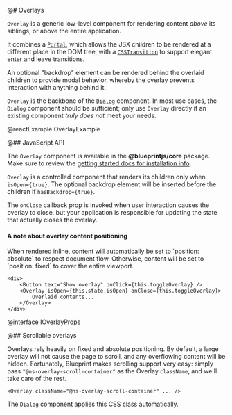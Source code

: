 @# Overlays

`Overlay` is a generic low-level component for rendering content _above_ its siblings, or above the
entire application.

It combines a [`Portal`](#core/components/portal), which allows the JSX children to be rendered at a
different place in the DOM tree, with a
[`CSSTransition`](https://reactcommunity.org/react-transition-group/) to support elegant
enter and leave transitions.

An optional "backdrop" element can be rendered behind the overlaid children to provide modal
behavior, whereby the overlay prevents interaction with anything behind it.

`Overlay` is the backbone of the [`Dialog`](#core/components/dialog) component. In most use cases, the
`Dialog` component should be sufficient; only use `Overlay` directly if an existing component _truly
does not_ meet your needs.

@reactExample OverlayExample

@## JavaScript API

The `Overlay` component is available in the __@blueprintjs/core__ package.
Make sure to review the [getting started docs for installation info](#blueprint/getting-started).

`Overlay` is a controlled component that renders its children only when `isOpen={true}`. The
optional backdrop element will be inserted before the children if `hasBackdrop={true}`.

The `onClose` callback prop is invoked when user interaction causes the overlay to close,
but your application is responsible for updating the state that actually closes the overlay.

<div class="@ns-callout @ns-intent-primary @ns-icon-info-sign">
    <h4 class="@ns-callout-title">A note about overlay content positioning</h4>
    When rendered inline, content will automatically be set to `position: absolute` to respect
    document flow. Otherwise, content will be set to `position: fixed` to cover the entire viewport.
</div>

```tsx
<div>
    <Button text="Show overlay" onClick={this.toggleOverlay} />
    <Overlay isOpen={this.state.isOpen} onClose={this.toggleOverlay}>
        Overlaid contents...
    </Overlay>
</div>
```

@interface IOverlayProps

@## Scrollable overlays

Overlays rely heavily on fixed and absolute positioning. By default, a large overlay will not cause
the page to scroll, and any overflowing content will be hidden. Fortunately, Blueprint makes
scrolling support very easy: simply pass `"@ns-overlay-scroll-container"` as the Overlay `className`,
and we'll take care of the rest.

```tsx
<Overlay className="@ns-overlay-scroll-container" ... />
```

The `Dialog` component applies this CSS class automatically.
